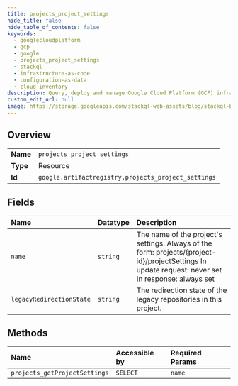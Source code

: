 ```yaml
---
title: projects_project_settings
hide_title: false
hide_table_of_contents: false
keywords:
  - googlecloudplatform
  - gcp
  - google
  - projects_project_settings
  - stackql
  - infrastructure-as-code
  - configuration-as-data
  - cloud inventory
description: Query, deploy and manage Google Cloud Platform (GCP) infrastructure and resources using SQL
custom_edit_url: null
image: https://storage.googleapis.com/stackql-web-assets/blog/stackql-blog-post-featured-image.png
---
```

  
    

## Overview
<table><tbody>
<tr><td><b>Name</b></td><td><code>projects_project_settings</code></td></tr>
<tr><td><b>Type</b></td><td>Resource</td></tr>
<tr><td><b>Id</b></td><td><code>google.artifactregistry.projects_project_settings</code></td></tr>
</tbody></table>

## Fields
| Name | Datatype | Description |
|:-----|:---------|:------------|
| `name` | `string` | The name of the project's settings. Always of the form: projects/{project-id}/projectSettings In update request: never set In response: always set |
| `legacyRedirectionState` | `string` | The redirection state of the legacy repositories in this project. |
## Methods
| Name | Accessible by | Required Params |
|:-----|:--------------|:----------------|
| `projects_getProjectSettings` | `SELECT` | `name` |
